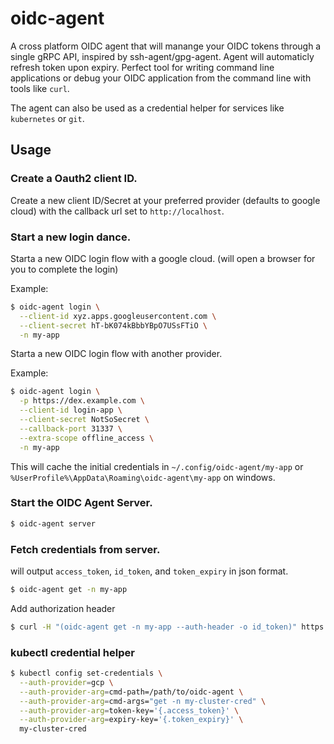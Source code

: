 # oidc-agent

A cross platform OIDC agent that will manange your OIDC tokens through a single gRPC API,
inspired by ssh-agent/gpg-agent. Agent will automaticly refresh token upon expiry. Perfect
tool for writing command line applications or debug your OIDC application from the command line
with tools like `curl`.

The agent can also be used as a credential helper for services like `kubernetes` or `git`.

## Usage

### Create a Oauth2 client ID.

Create a new client ID/Secret at your preferred provider (defaults to google cloud)
with the callback url set to `http://localhost`.

### Start a new login dance.

Starta a new OIDC login flow with a google cloud. (will open a browser for you to complete the login)

Example:
```bash
$ oidc-agent login \
  --client-id xyz.apps.googleusercontent.com \
  --client-secret hT-bK074kBbbYBpO7USsFTiO \
  -n my-app
```

Starta a new OIDC login flow with another provider.

Example:
```bash
$ oidc-agent login \
  -p https://dex.example.com \
  --client-id login-app \
  --client-secret NotSoSecret \
  --callback-port 31337 \
  --extra-scope offline_access \
  -n my-app

```

This will cache the initial credentials in `~/.config/oidc-agent/my-app` or `%UserProfile%\AppData\Roaming\oidc-agent\my-app` on windows.

### Start the OIDC Agent Server.

```bash
$ oidc-agent server
```

### Fetch credentials from server.

will output `access_token`, `id_token`, and `token_expiry` in json format.
```bash
$ oidc-agent get -n my-app
```

Add authorization header
```bash
$ curl -H "(oidc-agent get -n my-app --auth-header -o id_token)" https://my-app.example.com
```

### kubectl credential helper

```bash
$ kubectl config set-credentials \
  --auth-provider=gcp \
  --auth-provider-arg=cmd-path=/path/to/oidc-agent \
  --auth-provider-arg=cmd-args="get -n my-cluster-cred" \
  --auth-provider-arg=token-key='{.access_token}' \
  --auth-provider-arg=expiry-key='{.token_expiry}' \
  my-cluster-cred
```
